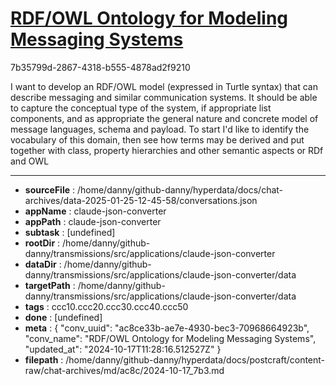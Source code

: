 # [RDF/OWL Ontology for Modeling Messaging Systems](https://claude.ai/chat/ac8ce33b-ae7e-4930-bec3-70968664923b)

7b35799d-2867-4318-b555-4878ad2f9210

I want to develop an RDF/OWL model (expressed in Turtle syntax) that can describe messaging and similar communication systems. It should be able to capture the conceptual type of the system, if appropriate list components, and as appropriate the general nature and concrete model of message languages, schema and payload. To start I'd like to identify the vocabulary of this domain, then see how terms may be derived and put together with class, property hierarchies and other semantic aspects or RDf and OWL

---

* **sourceFile** : /home/danny/github-danny/hyperdata/docs/chat-archives/data-2025-01-25-12-45-58/conversations.json
* **appName** : claude-json-converter
* **appPath** : claude-json-converter
* **subtask** : [undefined]
* **rootDir** : /home/danny/github-danny/transmissions/src/applications/claude-json-converter
* **dataDir** : /home/danny/github-danny/transmissions/src/applications/claude-json-converter/data
* **targetPath** : /home/danny/github-danny/transmissions/src/applications/claude-json-converter/data
* **tags** : ccc10.ccc20.ccc30.ccc40.ccc50
* **done** : [undefined]
* **meta** : {
  "conv_uuid": "ac8ce33b-ae7e-4930-bec3-70968664923b",
  "conv_name": "RDF/OWL Ontology for Modeling Messaging Systems",
  "updated_at": "2024-10-17T11:28:16.512527Z"
}
* **filepath** : /home/danny/github-danny/hyperdata/docs/postcraft/content-raw/chat-archives/md/ac8c/2024-10-17_7b3.md